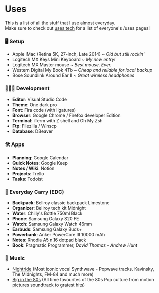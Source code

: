 # Uses
This is a list of all the stuff that I use almost everyday.<br />
Make sure to check out [uses.tech](https://uses.tech/) for a list of everyone's /uses pages!

### 🖥 Setup
- Apple iMac (Retina 5K, 27-inch, Late 2014) ~ *Old but still rockin'*
- Logitech MX Keys Mini Keyboard ~ *My new entry!*
- Logitech MX Master mouse ~ *Best mouse. Ever.*
- Western Digital My Book 4Tb ~ *Cheap and reliable for local backup*
- Bose Soundlink Around Ear II ~ *Great wireless headphones*

### 👨🏻‍💻 Development
- **Editor**: Visual Studio Code
- **Theme**: One dark pro
- **Font**: Fira code (with ligatures)
- **Browser**: Google Chrome / Firefox developer Edition
- **Terminal**: iTerm with Z shell and Oh My Zsh
- **Ftp**: Filezilla / Winscp
- **Database**: DBeaver

### 🛠️ Apps
- **Planning**: Google Calendar
- **Quick Notes**: Google Keep
- **Notes / Wiki**: Notion
- **Projects**: Trello
- **Tasks**: Todoist

### 🎒 Everyday Carry (EDC)
- **Backpack**: Bellroy classic backpack Limestone
- **Organizer**: Bellroy tech kit Midnight
- **Water**: Chilly's Bottle 750ml Black
- **Phone**: Samsung Galaxy S20 FE
- **Watch**: Samsung Galaxy Watch 46mm
- **Earbuds**: Samsung Galaxy Buds+
- **Powerbank**: Anker PowerCore III 10000 mAh
- **Notes**: Rhodia A5 n.16 dotpad black
- **Book**: Pragmatic Programmer, *David Thomas - Andrew Hunt*

### 🎹 Music
- [Nightride](https://open.spotify.com/playlist/3vWjWKZNWtlNc8BhT6YxOH) (Most iconic vocal Synthwave - Popwave tracks. Kavinsky, The Midnights, FM-84 and much more)
- [Big in the 80s](https://open.spotify.com/playlist/2TAdvje5W9GpVwTB7hHs4B) (All time favourites of the 80s Pop culture from motion pictures soundtrack to gratest hits)
